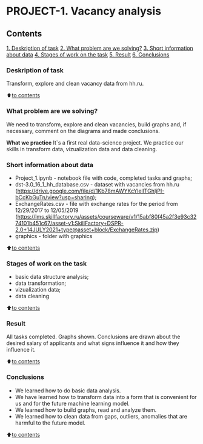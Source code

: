 # PROJECT-1. Vacancy analysis

## Contents
[1. Deskription of task](https://github.com/Odomari/homework_sf_data_science/tree/master/PROJECT-1/README.md#Deskription-of-task)
[2. What problem are we solving?](https://github.com/Odomari/homework_sf_data_science/tree/master/PROJECT-1/README.md#What-problem-are-we-solving?)
[3. Short information about data](https://github.com/Odomari/homework_sf_data_science/tree/master/PROJECT-1/README.md#Short-information-about-data)
[4. Stages of work on the task](https://github.com/Odomari/homework_sf_data_science/tree/master/PROJECT-1/README.md#Stages-of-work-on-the-task)
[5. Result](https://github.com/Odomari/homework_sf_data_science/tree/master/PROJECT-1/README.md#Result)
[6. Conclusions](https://github.com/Odomari/homework_sf_data_science/tree/master/PROJECT-1/README.md#Conclusions)

### Deskription of task
Transform, explore and clean vacancy data from hh.ru.

:arrow_up:[to contents](https://github.com/Odomari/homework_sf_data_science/tree/master/PROJECT-1/README.md#Contents)

### What problem are we solving?
We need to transform, explore and clean vacancies, build graphs and, if necessary, comment on the diagrams and made conclusions.

**What we practice**
It`s a first real data-science project. We practice our skills in transform data, vizualization data and data cleaning.

### Short information about data
- Project_1.ipynb - notebook file with code, completed tasks and graphs;
- dst-3.0_16_1_hh_database.csv - dataset with vacancies from hh.ru (https://drive.google.com/file/d/1Kb78mAWYKcYlellTGhIjPI-bCcKbGuTn/view?usp=sharing);
- ExchangeRates.csv - file with exchange rates for the period from 12/29/2017 to 12/05/2019 (https://lms.skillfactory.ru/assets/courseware/v1/15abf80f45a2f3e93c3274101b451c67/asset-v1:SkillFactory+DSPR-2.0+14JULY2021+type@asset+block/ExchangeRates.zip)
- graphics - folder with graphics

:arrow_up:[to contents](https://github.com/Odomari/homework_sf_data_science/tree/master/PROJECT-1/README.md#Contents)

### Stages of work on the task
- basic data structure analysis;
- data transformation;
- vizualization data;
- data cleaning

:arrow_up:[to contents](https://github.com/Odomari/homework_sf_data_science/tree/master/PROJECT-1/README.md#Contents)

### Result
All tasks completed. Graphs shown. Conclusions are drawn about the desired salary of applicants and what signs influence it and how they influence it.

:arrow_up:[to contents](https://github.com/Odomari/homework_sf_data_science/tree/master/PROJECT-1/README.md#Contents)

### Conclusions
- We learned how to do basic data analysis.
- We have learned how to transform data into a form that is convenient for us and for the future machine learning model.
- We learned how to build graphs, read and analyze them.
- We learned how to clean data from gaps, outliers, anomalies that are harmful to the future model.

:arrow_up:[to contents](https://github.com/Odomari/homework_sf_data_science/tree/master/PROJECT-1/README.md#Contents)